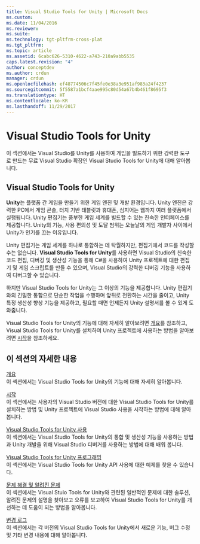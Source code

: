 ```yaml
---
title: Visual Studio Tools for Unity | Microsoft Docs
ms.custom: 
ms.date: 11/04/2016
ms.reviewer: 
ms.suite: 
ms.technology: tgt-pltfrm-cross-plat
ms.tgt_pltfrm: 
ms.topic: article
ms.assetid: 6cabc626-5310-4622-a743-210a9abb5535
caps.latest.revision: "4"
author: conceptdev
ms.author: crdun
manager: crdun
ms.openlocfilehash: ef48774506c7f45fe0e38a3e951af983a24f4237
ms.sourcegitcommit: 5f5587a1bcf4aae995c80d54a67b4b461f8695f3
ms.translationtype: HT
ms.contentlocale: ko-KR
ms.lasthandoff: 11/29/2017
---
```

# <a name="visual-studio-tools-for-unity"></a>Visual Studio Tools for Unity
이 섹션에서는 Visual Studio를 Unity를 사용하여 게임을 빌드하기 위한 강력한 도구로 만드는 무료 Visual Studio 확장인 Visual Studio Tools for Unity에 대해 알아봅니다.  

## <a name="visual-studio-tools-for-unity"></a>Visual Studio Tools for Unity  
 **Unity**는 플랫폼 간 게임을 만들기 위한 게임 엔진 및 개발 환경입니다. Unity 엔진은 강력한 PC에서 게임 콘솔, 터치 기반 태블릿과 휴대폰, 심지어는 웹까지 여러 플랫폼에서 실행됩니다. Unity 편집기는 풍부한 게임 세계를 빌드할 수 있는 친숙한 인터페이스를 제공합니다. Unity의 기능, 사용 편의성 및 도달 범위는 오늘날의 게임 개발자 사이에서 Unity가 인기를 끄는 이유입니다.  

 Unity 편집기는 게임 세계를 하나로 통합하는 데 탁월하지만, 편집기에서 코드를 작성할 수는 없습니다. **Visual Studio Tools for Unity**를 사용하면 Visual Studio의 친숙한 코드 편집, 디버깅 및 생산성 기능을 통해 C#을 사용하여 Unity 프로젝트에 대한 편집기 및 게임 스크립트를 만들 수 있으며, Visual Studio의 강력한 디버깅 기능을 사용하여 디버그할 수 있습니다.  

 하지만 Visual Studio Tools for Unity는 그 이상의 기능을 제공합니다. Unity 편집기와의 긴밀한 통합으로 단순한 작업을 수행하며 앞뒤로 전환하는 시간을 줄이고, Unity 특정 생산성 향상 기능을 제공하고, 필요할 때면 언제든지 Unity 설명서를 볼 수 있게 도와줍니다.  

 Visual Studio Tools for Unity의 기능에 대해 자세히 알아보려면 [개요](../cross-platform/overview-of-visual-studio-tools-for-unity.md)를 참조하고, Visual Studio Tools for Unity를 설치하여 Unity 프로젝트에 사용하는 방법을 알아보려면 [시작](../cross-platform/getting-started-with-visual-studio-tools-for-unity.md)을 참조하세요.  

## <a name="more-in-this-section"></a>이 섹션의 자세한 내용  
 [개요](../cross-platform/overview-of-visual-studio-tools-for-unity.md)  
 이 섹션에서는 Visual Studio Tools for Unity의 기능에 대해 자세히 알아봅니다.  

 [시작](../cross-platform/getting-started-with-visual-studio-tools-for-unity.md)  
 이 섹션에서는 사용자의 Visual Studio 버전에 대한 Visual Studio Tools for Unity를 설치하는 방법 및 Unity 프로젝트에 Visual Studio 사용을 시작하는 방법에 대해 알아봅니다.  

 [Visual Studio Tools for Unity 사용](../cross-platform/using-visual-studio-tools-for-unity.md)  
 이 섹션에서는 Visual Studio Tools for Unity의 통합 및 생산성 기능을 사용하는 방법과 Unity 개발을 위해 Visual Studio 디버거를 사용하는 방법에 대해 배워 봅니다.  

 [Visual Studio Tools for Unity 프로그래밍](../cross-platform/programming-visual-studio-tools-for-unity.md)  
 이 섹션에서는 Visual Studio Tools for Unity API 사용에 대한 예제를 찾을 수 있습니다.  

 [문제 해결 및 알려진 문제](../cross-platform/troubleshooting-and-known-issues-visual-studio-tools-for-unity.md)  
 이 섹션에서는 Visual Stuio Tools for Unity와 관련된 일반적인 문제에 대한 솔루션, 알려진 문제의 설명을 찾아보고 오류를 보고하여 Visual Studio Tools for Unity를 개선하는 데 도움이 되는 방법을 알아봅니다.  

 [변경 로그](../cross-platform/change-log-visual-studio-tools-for-unity.md)  
 이 섹션에서는 각 버전의 Visual Studio Tools for Unity에서 새로운 기능, 버그 수정 및 기타 변경 내용에 대해 알아봅니다.

